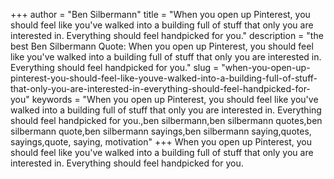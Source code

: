 +++
author = "Ben Silbermann"
title = "When you open up Pinterest, you should feel like you've walked into a building full of stuff that only you are interested in. Everything should feel handpicked for you."
description = "the best Ben Silbermann Quote: When you open up Pinterest, you should feel like you've walked into a building full of stuff that only you are interested in. Everything should feel handpicked for you."
slug = "when-you-open-up-pinterest-you-should-feel-like-youve-walked-into-a-building-full-of-stuff-that-only-you-are-interested-in-everything-should-feel-handpicked-for-you"
keywords = "When you open up Pinterest, you should feel like you've walked into a building full of stuff that only you are interested in. Everything should feel handpicked for you.,ben silbermann,ben silbermann quotes,ben silbermann quote,ben silbermann sayings,ben silbermann saying,quotes, sayings,quote, saying, motivation"
+++
When you open up Pinterest, you should feel like you've walked into a building full of stuff that only you are interested in. Everything should feel handpicked for you.
